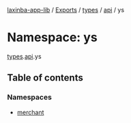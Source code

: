[laxinba-app-lib](../README.md) / [Exports](../modules.md) / [types](types.md) / [api](types.api.md) / ys

# Namespace: ys

[types](types.md).[api](types.api.md).ys

## Table of contents

### Namespaces

- [merchant](types.api.ys.merchant.md)
